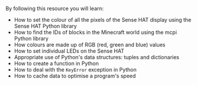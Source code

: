 By following this resource you will learn:

- How to set the colour of all the pixels of the Sense HAT display using the Sense HAT Python library
- How to find the IDs of blocks in the Minecraft world using the mcpi Python library
- How colours are made up of RGB (red, green and blue) values
- How to set individual LEDs on the Sense HAT
- Appropriate use of Python's data structures: tuples and dictionaries
- How to create a function in Python
- How to deal with the `KeyError` exception in Python
- How to cache data to optimise a program's speed
